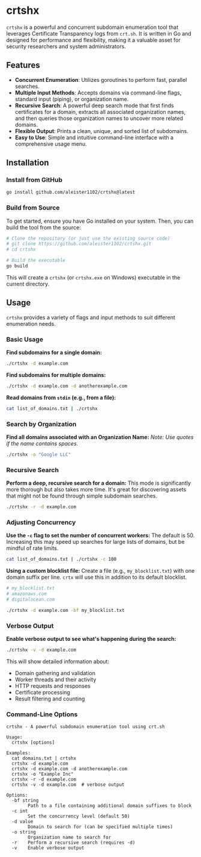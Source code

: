 # crtshx

`crtshx` is a powerful and concurrent subdomain enumeration tool that leverages Certificate Transparency logs from `crt.sh`. It is written in Go and designed for performance and flexibility, making it a valuable asset for security researchers and system administrators.

## Features

- **Concurrent Enumeration**: Utilizes goroutines to perform fast, parallel searches.
- **Multiple Input Methods**: Accepts domains via command-line flags, standard input (piping), or organization name.
- **Recursive Search**: A powerful deep search mode that first finds certificates for a domain, extracts all associated organization names, and then queries those organization names to uncover more related domains.
- **Flexible Output**: Prints a clean, unique, and sorted list of subdomains.
- **Easy to Use**: Simple and intuitive command-line interface with a comprehensive usage menu.

## Installation

### Install from GitHub
```sh
go install github.com/aleister1102/crtshx@latest
```

### Build from Source

To get started, ensure you have Go installed on your system. Then, you can build the tool from the source:

```sh
# Clone the repository (or just use the existing source code)
# git clone https://github.com/aleister1102/crtshx.git
# cd crtshx

# Build the executable
go build
```
This will create a `crtshx` (or `crtshx.exe` on Windows) executable in the current directory.

## Usage

`crtshx` provides a variety of flags and input methods to suit different enumeration needs.

### Basic Usage

**Find subdomains for a single domain:**
```sh
./crtshx -d example.com
```

**Find subdomains for multiple domains:**
```sh
./crtshx -d example.com -d anotherexample.com
```

**Read domains from `stdin` (e.g., from a file):**
```sh
cat list_of_domains.txt | ./crtshx
```

### Search by Organization

**Find all domains associated with an Organization Name:**
*Note: Use quotes if the name contains spaces.*
```sh
./crtshx -o "Google LLC"
```

### Recursive Search

**Perform a deep, recursive search for a domain:**
This mode is significantly more thorough but also takes more time. It's great for discovering assets that might not be found through simple subdomain searches.
```sh
./crtshx -r -d example.com
```

### Adjusting Concurrency

**Use the `-c` flag to set the number of concurrent workers:**
The default is 50. Increasing this may speed up searches for large lists of domains, but be mindful of rate limits.
```sh
cat list_of_domains.txt | ./crtshx -c 100
```

**Using a custom blocklist file:**
Create a file (e.g., `my_blocklist.txt`) with one domain suffix per line. `crtx` will use this in addition to its default blocklist.
```sh
# my_blocklist.txt
# amazonaws.com
# digitalocean.com

./crtshx -d example.com -bf my_blocklist.txt
```

### Verbose Output

**Enable verbose output to see what's happening during the search:**
```sh
./crtshx -v -d example.com
```

This will show detailed information about:
- Domain gathering and validation
- Worker threads and their activity
- HTTP requests and responses
- Certificate processing
- Result filtering and counting

### Command-Line Options

```
crtshx - A powerful subdomain enumeration tool using crt.sh

Usage:
  crtshx [options]

Examples:
  cat domains.txt | crtshx
  crtshx -d example.com
  crtshx -d example.com -d anotherexample.com
  crtshx -o "Example Inc"
  crtshx -r -d example.com
  crtshx -v -d example.com  # verbose output

Options:
  -bf string
        Path to a file containing additional domain suffixes to block
  -c int
        Set the concurrency level (default 50)
  -d value
        Domain to search for (can be specified multiple times)
  -o string
        Organization name to search for
  -r    Perform a recursive search (requires -d)
  -v    Enable verbose output 
